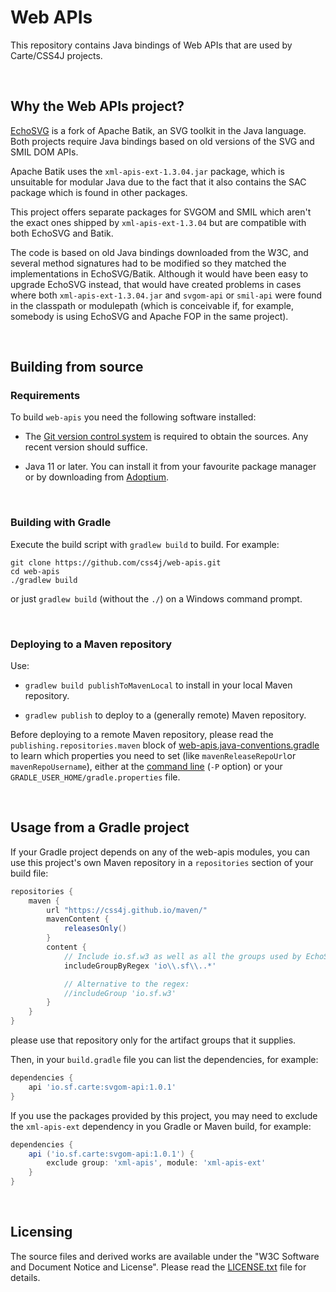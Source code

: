 # Web APIs

This repository contains Java bindings of Web APIs that are used by Carte/CSS4J
projects.

<br/>

## Why the Web APIs project?

[EchoSVG](https://github.com/css4j/echosvg) is a fork of Apache Batik, an SVG
toolkit in the Java language. Both projects require Java bindings based on old
versions of the SVG and SMIL DOM APIs.

Apache Batik uses the `xml-apis-ext-1.3.04.jar` package, which is unsuitable for
modular Java due to the fact that it also contains the SAC package which is found
in other packages.

This project offers separate packages for SVGOM and SMIL which aren't the exact
ones shipped by `xml-apis-ext-1.3.04` but are compatible with both EchoSVG and
Batik.

The code is based on old Java bindings downloaded from the W3C, and several
method signatures had to be modified so they matched the implementations in
EchoSVG/Batik. Although it would have been easy to upgrade EchoSVG instead, that
would have created problems in cases where both `xml-apis-ext-1.3.04.jar` and
`svgom-api` or `smil-api` were found in the classpath or modulepath (which is
conceivable if, for example, somebody is using EchoSVG and Apache FOP in the
same project).

<br/>

## Building from source

### Requirements

To build `web-apis` you need the following software installed:

- The [Git version control system](https://git-scm.com/downloads) is required to
obtain the sources. Any recent version should suffice.

- Java 11 or later. You can install it from your favourite package manager or by
downloading from [Adoptium](https://adoptium.net/).

<br/>

### Building with Gradle

Execute the build script with `gradlew build` to build. For example:

```shell
git clone https://github.com/css4j/web-apis.git
cd web-apis
./gradlew build
```
or just `gradlew build` (without the `./`) on a Windows command prompt.

<br/>

### Deploying to a Maven repository

Use:

- `gradlew build publishToMavenLocal` to install in your local Maven repository.

- `gradlew publish` to deploy to a (generally remote) Maven repository.

Before deploying to a remote Maven repository, please read the
`publishing.repositories.maven` block of
[web-apis.java-conventions.gradle](https://github.com/css4j/web-apis/blob/master/buildSrc/src/main/groovy/web-apis.java-conventions.gradle)
to learn which properties you need to set (like `mavenReleaseRepoUrl`or
`mavenRepoUsername`), either at the [command line](https://docs.gradle.org/current/userguide/build_environment.html#sec:project_properties)
(`-P` option) or your `GRADLE_USER_HOME/gradle.properties` file.

<br/>

## Usage from a Gradle project

If your Gradle project depends on any of the web-apis modules, you can use this
project's own Maven repository in a `repositories` section of your build file:

```groovy
repositories {
    maven {
        url "https://css4j.github.io/maven/"
        mavenContent {
            releasesOnly()
        }
        content {
            // Include io.sf.w3 as well as all the groups used by EchoSVG
            includeGroupByRegex 'io\\.sf\\..*'

            // Alternative to the regex:
            //includeGroup 'io.sf.w3'
        }
    }
}
```
please use that repository only for the artifact groups that it supplies.

Then, in your `build.gradle` file you can list the dependencies, for example:

```groovy
dependencies {
    api 'io.sf.carte:svgom-api:1.0.1'
}
```

If you use the packages provided by this project, you may need to exclude the
`xml-apis-ext` dependency in you Gradle or Maven build, for example:

```groovy
dependencies {
    api ('io.sf.carte:svgom-api:1.0.1') {
        exclude group: 'xml-apis', module: 'xml-apis-ext'
    }
}
```

<br/>

##  Licensing

The source files and derived works are available under the "W3C Software and
Document Notice and License". Please read the [LICENSE.txt](LICENSE.txt) file
for details.
